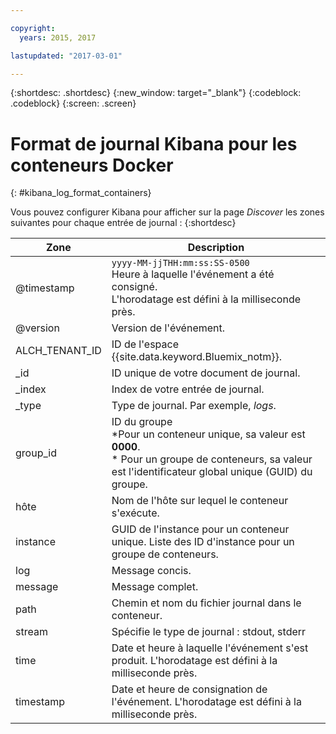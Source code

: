 ```yaml
---

copyright:
  years: 2015, 2017

lastupdated: "2017-03-01"

---
```



{:shortdesc: .shortdesc}
{:new_window: target="_blank"}
{:codeblock: .codeblock}
{:screen: .screen}


# Format de journal Kibana pour les conteneurs Docker
{: #kibana_log_format_containers}

Vous pouvez configurer Kibana pour afficher sur la page *Discover* les zones suivantes pour chaque entrée de journal :
{:shortdesc}

| Zone | Description |
|-------|-------------|
| @timestamp | `yyyy-MM-jjTHH:mm:ss:SS-0500`  <br> Heure à laquelle l'événement a été consigné. <br> L'horodatage est défini à la milliseconde près. |
| @version | Version de l'événement. |
| ALCH_TENANT_ID | ID de l'espace {{site.data.keyword.Bluemix_notm}}. |
| \_id | ID unique de votre document de journal. |
| \_index | Index de votre entrée de journal. |
| \_type | Type de journal. Par exemple, *logs*. |
| group_id | ID du groupe<br> *Pour un conteneur unique, sa valeur est **0000**. <br> * Pour un groupe de conteneurs, sa valeur est l'identificateur global unique (GUID) du groupe.  |
| hôte | Nom de l'hôte sur lequel le conteneur s'exécute. |
| instance | GUID de l'instance pour un conteneur unique. Liste des ID d'instance pour un groupe de conteneurs.|
| log | Message concis. |
| message | Message complet. |
| path | Chemin et nom du fichier journal dans le conteneur. |
| stream | Spécifie le type de journal : stdout, stderr |
| time | Date et heure à laquelle l'événement s'est produit. L'horodatage est défini à la milliseconde près.|
| timestamp | Date et heure de consignation de l'événement. L'horodatage est défini à la milliseconde près. |



